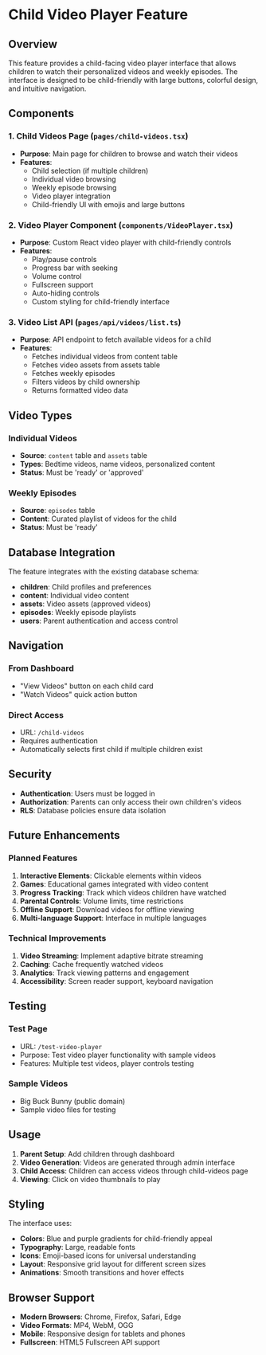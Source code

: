 # Child Video Player Feature

## Overview
This feature provides a child-facing video player interface that allows children to watch their personalized videos and weekly episodes. The interface is designed to be child-friendly with large buttons, colorful design, and intuitive navigation.

## Components

### 1. Child Videos Page (`pages/child-videos.tsx`)
- **Purpose**: Main page for children to browse and watch their videos
- **Features**:
  - Child selection (if multiple children)
  - Individual video browsing
  - Weekly episode browsing
  - Video player integration
  - Child-friendly UI with emojis and large buttons

### 2. Video Player Component (`components/VideoPlayer.tsx`)
- **Purpose**: Custom React video player with child-friendly controls
- **Features**:
  - Play/pause controls
  - Progress bar with seeking
  - Volume control
  - Fullscreen support
  - Auto-hiding controls
  - Custom styling for child-friendly interface

### 3. Video List API (`pages/api/videos/list.ts`)
- **Purpose**: API endpoint to fetch available videos for a child
- **Features**:
  - Fetches individual videos from content table
  - Fetches video assets from assets table
  - Fetches weekly episodes
  - Filters videos by child ownership
  - Returns formatted video data

## Video Types

### Individual Videos
- **Source**: `content` table and `assets` table
- **Types**: Bedtime videos, name videos, personalized content
- **Status**: Must be 'ready' or 'approved'

### Weekly Episodes
- **Source**: `episodes` table
- **Content**: Curated playlist of videos for the child
- **Status**: Must be 'ready'

## Database Integration

The feature integrates with the existing database schema:

- **children**: Child profiles and preferences
- **content**: Individual video content
- **assets**: Video assets (approved videos)
- **episodes**: Weekly episode playlists
- **users**: Parent authentication and access control

## Navigation

### From Dashboard
- "View Videos" button on each child card
- "Watch Videos" quick action button

### Direct Access
- URL: `/child-videos`
- Requires authentication
- Automatically selects first child if multiple children exist

## Security

- **Authentication**: Users must be logged in
- **Authorization**: Parents can only access their own children's videos
- **RLS**: Database policies ensure data isolation

## Future Enhancements

### Planned Features
1. **Interactive Elements**: Clickable elements within videos
2. **Games**: Educational games integrated with video content
3. **Progress Tracking**: Track which videos children have watched
4. **Parental Controls**: Volume limits, time restrictions
5. **Offline Support**: Download videos for offline viewing
6. **Multi-language Support**: Interface in multiple languages

### Technical Improvements
1. **Video Streaming**: Implement adaptive bitrate streaming
2. **Caching**: Cache frequently watched videos
3. **Analytics**: Track viewing patterns and engagement
4. **Accessibility**: Screen reader support, keyboard navigation

## Testing

### Test Page
- URL: `/test-video-player`
- Purpose: Test video player functionality with sample videos
- Features: Multiple test videos, player controls testing

### Sample Videos
- Big Buck Bunny (public domain)
- Sample video files for testing

## Usage

1. **Parent Setup**: Add children through dashboard
2. **Video Generation**: Videos are generated through admin interface
3. **Child Access**: Children can access videos through child-videos page
4. **Viewing**: Click on video thumbnails to play

## Styling

The interface uses:
- **Colors**: Blue and purple gradients for child-friendly appeal
- **Typography**: Large, readable fonts
- **Icons**: Emoji-based icons for universal understanding
- **Layout**: Responsive grid layout for different screen sizes
- **Animations**: Smooth transitions and hover effects

## Browser Support

- **Modern Browsers**: Chrome, Firefox, Safari, Edge
- **Video Formats**: MP4, WebM, OGG
- **Mobile**: Responsive design for tablets and phones
- **Fullscreen**: HTML5 Fullscreen API support 